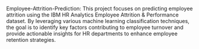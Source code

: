  Employee-Attrition-Prediction:
 This project focuses on predicting employee attrition using the IBM HR Analytics Employee Attrition & Performance dataset. By leveraging various machine learning classification techniques, the goal is to identify 
 key factors contributing to employee turnover and provide actionable insights for HR departments to enhance employee retention strategies.

